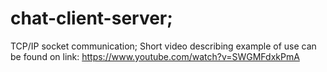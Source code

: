 # chat-client-server;
TCP/IP socket communication;
Short video describing example of use can be found on link: https://www.youtube.com/watch?v=SWGMFdxkPmA
